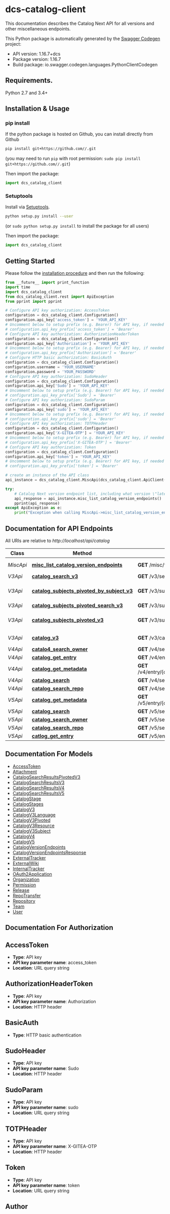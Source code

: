 # dcs-catalog-client
This documentation describes the Catalog Next API for all versions and other miscellaneous endpoints.

This Python package is automatically generated by the [Swagger Codegen](https://github.com/swagger-api/swagger-codegen) project:

- API version: 1.16.7+dcs
- Package version: 1.16.7
- Build package: io.swagger.codegen.languages.PythonClientCodegen

## Requirements.

Python 2.7 and 3.4+

## Installation & Usage
### pip install

If the python package is hosted on Github, you can install directly from Github

```sh
pip install git+https://github.com//.git
```
(you may need to run `pip` with root permission: `sudo pip install git+https://github.com//.git`)

Then import the package:
```python
import dcs_catalog_client 
```

### Setuptools

Install via [Setuptools](http://pypi.python.org/pypi/setuptools).

```sh
python setup.py install --user
```
(or `sudo python setup.py install` to install the package for all users)

Then import the package:
```python
import dcs_catalog_client
```

## Getting Started

Please follow the [installation procedure](#installation--usage) and then run the following:

```python
from __future__ import print_function
import time
import dcs_catalog_client
from dcs_catalog_client.rest import ApiException
from pprint import pprint

# Configure API key authorization: AccessToken
configuration = dcs_catalog_client.Configuration()
configuration.api_key['access_token'] = 'YOUR_API_KEY'
# Uncomment below to setup prefix (e.g. Bearer) for API key, if needed
# configuration.api_key_prefix['access_token'] = 'Bearer'
# Configure API key authorization: AuthorizationHeaderToken
configuration = dcs_catalog_client.Configuration()
configuration.api_key['Authorization'] = 'YOUR_API_KEY'
# Uncomment below to setup prefix (e.g. Bearer) for API key, if needed
# configuration.api_key_prefix['Authorization'] = 'Bearer'
# Configure HTTP basic authorization: BasicAuth
configuration = dcs_catalog_client.Configuration()
configuration.username = 'YOUR_USERNAME'
configuration.password = 'YOUR_PASSWORD'
# Configure API key authorization: SudoHeader
configuration = dcs_catalog_client.Configuration()
configuration.api_key['Sudo'] = 'YOUR_API_KEY'
# Uncomment below to setup prefix (e.g. Bearer) for API key, if needed
# configuration.api_key_prefix['Sudo'] = 'Bearer'
# Configure API key authorization: SudoParam
configuration = dcs_catalog_client.Configuration()
configuration.api_key['sudo'] = 'YOUR_API_KEY'
# Uncomment below to setup prefix (e.g. Bearer) for API key, if needed
# configuration.api_key_prefix['sudo'] = 'Bearer'
# Configure API key authorization: TOTPHeader
configuration = dcs_catalog_client.Configuration()
configuration.api_key['X-GITEA-OTP'] = 'YOUR_API_KEY'
# Uncomment below to setup prefix (e.g. Bearer) for API key, if needed
# configuration.api_key_prefix['X-GITEA-OTP'] = 'Bearer'
# Configure API key authorization: Token
configuration = dcs_catalog_client.Configuration()
configuration.api_key['token'] = 'YOUR_API_KEY'
# Uncomment below to setup prefix (e.g. Bearer) for API key, if needed
# configuration.api_key_prefix['token'] = 'Bearer'

# create an instance of the API class
api_instance = dcs_catalog_client.MiscApi(dcs_catalog_client.ApiClient(configuration))

try:
    # Catalog Next version endpoint list, including what version \"latest\" points to
    api_response = api_instance.misc_list_catalog_version_endpoints()
    pprint(api_response)
except ApiException as e:
    print("Exception when calling MiscApi->misc_list_catalog_version_endpoints: %s\n" % e)

```

## Documentation for API Endpoints

All URIs are relative to *http://localhost/api/catalog*

Class | Method | HTTP request | Description
------------ | ------------- | ------------- | -------------
*MiscApi* | [**misc_list_catalog_version_endpoints**](docs/MiscApi.md#misc_list_catalog_version_endpoints) | **GET** /misc/versions | Catalog Next version endpoint list, including what version \&quot;latest\&quot; points to
*V3Api* | [**catalog_search_v3**](docs/V3Api.md#catalog_search_v3) | **GET** /v3/search | Catalog v3 search
*V3Api* | [**catalog_subjects_pivoted_by_subject_v3**](docs/V3Api.md#catalog_subjects_pivoted_by_subject_v3) | **GET** /v3/subjects/{subject}.json | Catalog v3 listing pivoted on subject by a given subject (e.g. /v3/subjects/Open_Bible_Stories.json)
*V3Api* | [**catalog_subjects_pivoted_search_v3**](docs/V3Api.md#catalog_subjects_pivoted_search_v3) | **GET** /v3/subjects/search | Catalog v3 search pivoted by subject/language
*V3Api* | [**catalog_subjects_pivoted_v3**](docs/V3Api.md#catalog_subjects_pivoted_v3) | **GET** /v3/subjects/pivoted.json | Catalog v3 listing pivoted by subject/language, back-port of https://api.door43.org/v3/subjects/pivoted.json
*V3Api* | [**catalog_v3**](docs/V3Api.md#catalog_v3) | **GET** /v3/catalog.json | Catalog v3 listing by language, back-port of https://api.door43.org/v3/catalog.json
*V4Api* | [**catalo4_search_owner**](docs/V4Api.md#catalo4_search_owner) | **GET** /v4/search/{owner} | Catalog search by owner
*V4Api* | [**catalog_get_entry**](docs/V4Api.md#catalog_get_entry) | **GET** /v4/entry/{owner}/{repo}/{tag} | Catalog entry
*V4Api* | [**catalog_get_metadata**](docs/V4Api.md#catalog_get_metadata) | **GET** /v4/entry/{owner}/{repo}/{tag}/metadata | Catalog entry metadata (manifest.yaml in JSON format)
*V4Api* | [**catalog_search**](docs/V4Api.md#catalog_search) | **GET** /v4/search | Catalog search
*V4Api* | [**catalog_search_repo**](docs/V4Api.md#catalog_search_repo) | **GET** /v4/search/{owner}/{repo} | Catalog search by repo
*V5Api* | [**catalog_get_metadata**](docs/V5Api.md#catalog_get_metadata) | **GET** /v5/entry/{owner}/{repo}/{tag}/metadata | Catalog entry metadata (manifest.yaml in JSON format)
*V5Api* | [**catalog_search**](docs/V5Api.md#catalog_search) | **GET** /v5/search | Catalog search
*V5Api* | [**catalog_search_owner**](docs/V5Api.md#catalog_search_owner) | **GET** /v5/search/{owner} | Catalog search by owner
*V5Api* | [**catalog_search_repo**](docs/V5Api.md#catalog_search_repo) | **GET** /v5/search/{owner}/{repo} | Catalog search by repo
*V5Api* | [**catlog_get_entry**](docs/V5Api.md#catlog_get_entry) | **GET** /v5/entry/{owner}/{repo}/{tag} | Catalog entry


## Documentation For Models

 - [AccessToken](docs/AccessToken.md)
 - [Attachment](docs/Attachment.md)
 - [CatalogSearchResultsPivotedV3](docs/CatalogSearchResultsPivotedV3.md)
 - [CatalogSearchResultsV3](docs/CatalogSearchResultsV3.md)
 - [CatalogSearchResultsV4](docs/CatalogSearchResultsV4.md)
 - [CatalogSearchResultsV5](docs/CatalogSearchResultsV5.md)
 - [CatalogStage](docs/CatalogStage.md)
 - [CatalogStages](docs/CatalogStages.md)
 - [CatalogV3](docs/CatalogV3.md)
 - [CatalogV3Language](docs/CatalogV3Language.md)
 - [CatalogV3Pivoted](docs/CatalogV3Pivoted.md)
 - [CatalogV3Resource](docs/CatalogV3Resource.md)
 - [CatalogV3Subject](docs/CatalogV3Subject.md)
 - [CatalogV4](docs/CatalogV4.md)
 - [CatalogV5](docs/CatalogV5.md)
 - [CatalogVersionEndpoints](docs/CatalogVersionEndpoints.md)
 - [CatalogVersionEndpointsResponse](docs/CatalogVersionEndpointsResponse.md)
 - [ExternalTracker](docs/ExternalTracker.md)
 - [ExternalWiki](docs/ExternalWiki.md)
 - [InternalTracker](docs/InternalTracker.md)
 - [OAuth2Application](docs/OAuth2Application.md)
 - [Organization](docs/Organization.md)
 - [Permission](docs/Permission.md)
 - [Release](docs/Release.md)
 - [RepoTransfer](docs/RepoTransfer.md)
 - [Repository](docs/Repository.md)
 - [Team](docs/Team.md)
 - [User](docs/User.md)


## Documentation For Authorization


## AccessToken

- **Type**: API key
- **API key parameter name**: access_token
- **Location**: URL query string

## AuthorizationHeaderToken

- **Type**: API key
- **API key parameter name**: Authorization
- **Location**: HTTP header

## BasicAuth

- **Type**: HTTP basic authentication

## SudoHeader

- **Type**: API key
- **API key parameter name**: Sudo
- **Location**: HTTP header

## SudoParam

- **Type**: API key
- **API key parameter name**: sudo
- **Location**: URL query string

## TOTPHeader

- **Type**: API key
- **API key parameter name**: X-GITEA-OTP
- **Location**: HTTP header

## Token

- **Type**: API key
- **API key parameter name**: token
- **Location**: URL query string


## Author



